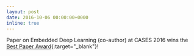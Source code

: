 ```yaml
---
layout: post
date: 2016-10-06 00:00:00+0000
inline: true
---
```


Paper on Embedded Deep Learning (co-author) at CASES 2016 wins the [Best Paper
Award](assets/img/cases2016_best_paper_certificate.jpg){:target="\_blank"}!
